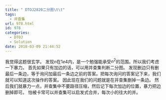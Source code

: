 ```yaml
---
title: " DTOJ2820二分图\t\t"
tags:
  - 并查集
url: 978.html
id: 978
categories:
  - DTOJ
  - Solution
date: 2018-03-09 21:44:52
---
```


我觉得这题很玄学。 发现$n$在$1e4$内，是一个勉强能承受$n^2$的范围。所以我们考虑一下暴力。 首先如果只有加边的话，可以用并查集判断二分图。 发现删边只有删最后一条边，等于询问加最后一条边之前的答案。把每次询问的答案记下来，我们就可以知道这次操作的答案。 因此现在我们的问题就是在并查集删掉一条边。 然后我们就暴力一点，并查集中不要路径压缩，然后记下每次加边的位置，暴力把边删掉即可。 怕被卡常可以并查集可以启发式合并，每次小的往大的并。